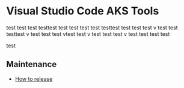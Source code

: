 # Visual Studio Code AKS Tools

test
test
test
testtest
test
test
test
test
testtest
test
test
test
v
test
test
testtest
v
test
test
test
vtest
test
v
test
test
test
v
test
test
test
test

 test
 
## Maintenance

* [How to release](maintenance/README.md)

